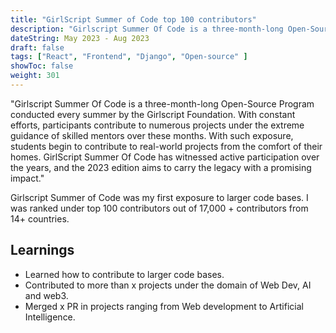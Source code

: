 ```yaml
---
title: "GirlScript Summer of Code top 100 contributors"
description: "Girlscript Summer Of Code is a three-month-long Open-Source Program conducted every summer by the Girlscript Foundation. With constant efforts, participants contribute to numerous projects under the extreme guidance of skilled mentors over these months."
dateString: May 2023 - Aug 2023
draft: false
tags: ["React", "Frontend", "Django", "Open-source" ]
showToc: false
weight: 301
--- 
```


"Girlscript Summer Of Code is a three-month-long Open-Source Program conducted every summer by the Girlscript Foundation. With constant efforts, participants contribute to numerous projects under the extreme guidance of skilled mentors over these months. With such exposure, students begin to contribute to real-world projects from the comfort of their homes. GirlScript Summer Of Code has witnessed active participation over the years, and the 2023 edition aims to carry the legacy with a promising impact."

Girlscript Summer of Code was my first exposure to larger code bases. I was ranked under top 100 contributors out of 17,000 + contributors from 14+ countries.

## Learnings

- Learned how to contribute to larger code bases.
- Contributed to more than x projects under the domain of Web Dev, AI and web3.
- Merged x PR in projects ranging from Web development to Artificial Intelligence.